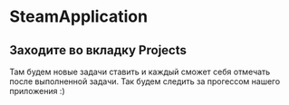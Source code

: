# SteamApplication
Заходите во вкладку Projects
------
Там будем новые задачи ставить и каждый сможет себя отмечать после выполненной задачи.
Так будем следить за прогессом нашего приложения :)
